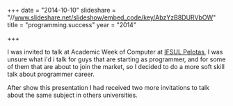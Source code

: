 +++
date = "2014-10-10"
slideshare = "//www.slideshare.net/slideshow/embed_code/key/AbzYzB8DURVbOW"
title = "programming.success"
year = "2014"

+++

I was invited to talk at Academic Week of Computer at [IFSUL Pelotas](https://www.facebook.com/saspiifsul/photos/a.556946144405919.1073741828.501572353276632/559482464152287/?type=3), I was unsure what i'd i talk for guys that are starting as programmer, and for some of them that are about to join the market, so I decided to do a more soft skill talk about programmer career.

After show this presentation I had received two more invitations to talk about the same subject in others universities.
